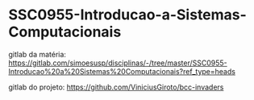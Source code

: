 # SSC0955-Introducao-a-Sistemas-Computacionais

gitlab da matéria: https://gitlab.com/simoesusp/disciplinas/-/tree/master/SSC0955-Introducao%20a%20Sistemas%20Computacionais?ref_type=heads

gitlab do projeto: https://github.com/ViniciusGiroto/bcc-invaders
